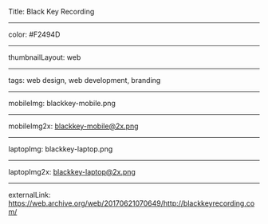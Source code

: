 Title: Black Key Recording

----

color: #F2494D

----

thumbnailLayout: web

----

tags: web design, web development, branding

----

mobileImg: blackkey-mobile.png

----

mobileImg2x: blackkey-mobile@2x.png

----

laptopImg: blackkey-laptop.png

----

laptopImg2x: blackkey-laptop@2x.png

----

externalLink: https://web.archive.org/web/20170621070649/http://blackkeyrecording.com/
